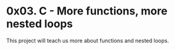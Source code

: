 # 0x03. C - More functions, more nested loops

This project will teach us more about functions and nested loops.